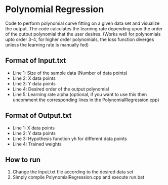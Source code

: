 # Polynomial Regression

Code to perform polynomial curve fitting on a given data set and visualize the output.
The code calculates the learning rate depending upon the order of the output polynomial that the user desires.
(Works well for polynomials upto order 3-4, for higher order polynomials, the loss function diverges unless the learning rate is manually fed)

## Format of Input.txt
* Line 1: Size of the sample data (Number of data points)
* Line 2: X data points
* Line 3: Y data points
* Line 4: Desired order of the output polynomial
* Line 5: Learning rate alpha (optional, if you want to use this then uncomment the corresponding lines in the PolynomialRegression.cpp)

## Format of Output.txt
* Line 1: X data points
* Line 2: Y data points
* Line 3: Hypothesis function yh for different data points
* Line 4: Trained weights

## How to run
1. Change the Input.txt file according to the desired data set
2. Simply compile PolynomialRegression.cpp and execute run.bat
